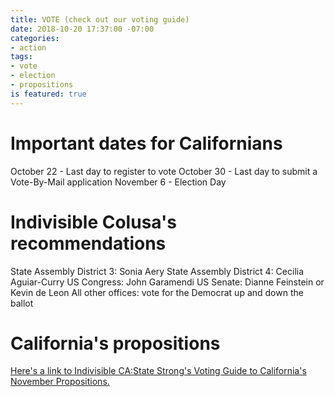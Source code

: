 ```yaml
---
title: VOTE (check out our voting guide)
date: 2018-10-20 17:37:00 -07:00
categories:
- action
tags:
- vote
- election
- propositions
is featured: true
---
```


# Important dates for Californians
October 22 - Last day to register to vote
October 30 - Last day to submit a Vote-By-Mail application 
November 6 - Election Day 

# Indivisible Colusa's recommendations
State Assembly District 3: Sonia Aery
State Assembly District 4: Cecilia Aguiar-Curry
US Congress: John Garamendi
US Senate: Dianne Feinstein or Kevin de Leon
All other offices: vote for the Democrat up and down the ballot

# California's propositions
[Here's a link to Indivisible CA:State Strong's Voting Guide to California's November Propositions.  ](https://ca.state-strong.org/index.php/2018/09/27/nov-2018-ca-ballot-guide/)
